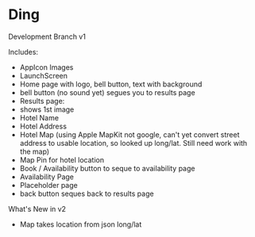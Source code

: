 # Ding

Development Branch v1

Includes:
- AppIcon Images
- LaunchScreen
- Home page with logo, bell button, text with background
- bell button (no sound yet) segues you to results page
- Results page:
- shows 1st image
- Hotel Name
- Hotel Address
- Hotel Map (using Apple MapKit not google, can't yet convert street address
to usable location, so looked up long/lat.  Still need work with
the map)
- Map Pin for hotel location
- Book / Availability button to seque to availability page
- Availability Page 
- Placeholder page
- back button seques back to results page

What's New in v2
- Map takes location from json long/lat

